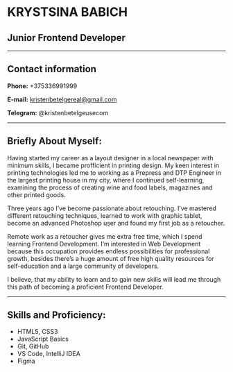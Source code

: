 # KRYSTSINA BABICH
## Junior Frontend Developer
---

## Contact information

**Phone:** +375336991999

**E-mail:** kristenbetelgereal@gmail.com  

**Telegram:** @kristenbetelgeusecom

---

## Briefly About Myself:

Having started my career as a layout designer in a local newspaper with minimum skills, I became profficient in printing design. My keen interest in printing technologies led me to working as a Prepress and DTP Engineer in the largest printing house in my city, where I continued self-learning, examining the process of creating wine and food labels, magazines and other printed goods.

Three years ago I’ve become passionate about retouching. I’ve mastered different retouching techniques,
learned to work with graphic tablet, become an advanced Photoshop user and found my first job as a retoucher.

Remote work as a retoucher gives me extra free time, which I spend learning Frontend Development.
I’m interested in Web Development because this occupation provides endless possibilities for professional growth,
besides there’s a huge amount of free high quality resources for self-education and a large community of developers.

I believe, that my ability to learn and to gain new skills will lead me through this path of becoming a proficient Frontend Developer.

---

## Skills and Proficiency:

* HTML5, CSS3
* JavaScript Basics
* Git, GitHub
* VS Code, IntelliJ IDEA
* Figma 
